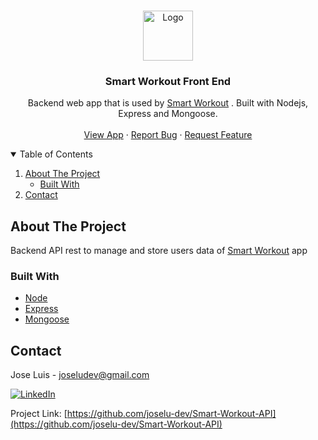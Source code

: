 <!-- PROJECT LOGO -->
<br />
<p align="center">
  <a href="https://github.com/JoseLu-Dev/Smart-Workout">
    <img src="images/logo.png" alt="Logo" width="80" height="80">
  </a>

  <h3 align="center">Smart Workout Front End</h3>

  <p align="center">
    Backend web app that is used by 
    <a href="https://joselu-dev.github.io/Smart-Workout-API/#/">Smart Workout</a>
    . Built with Nodejs, Express and Mongoose.
    <br />
    <br />
    <a href="https://joselu-dev.github.io/Smart-Workout/#/">View App</a>
    ·
    <a href="https://github.com/JoseLu-Dev/Smart-Workout-API/issues">Report Bug</a>
    ·
    <a href="https://github.com/JoseLu-Dev/Smart-Workout-API/issues">Request Feature</a>
  </p>
</p>


<!-- TABLE OF CONTENTS -->
<details open="open">
  <summary>Table of Contents</summary>
  <ol>
    <li>
      <a href="#about-the-project">About The Project</a>
      <ul>
        <li><a href="#built-with">Built With</a></li>
      </ul>
    </li>
    <li><a href="#contact">Contact</a></li>
  </ol>
</details>


<!-- ABOUT THE PROJECT -->
## About The Project

Backend API rest to manage and store users data of [Smart Workout](https://github.com/joselu-dev/Smart-Workout-API) app

### Built With

* [Node](https://nodejs.org/)
* [Express](https://expressjs.com/)
* [Mongoose](https://mongoosejs.com/)

<!-- CONTACT -->
## Contact

Jose Luis - joseludev@gmail.com 

[![LinkedIn][linkedin-shield]][linkedin-url]

Project Link: [https://github.com/joselu-dev/Smart-Workout-API](https://github.com/joselu-dev/Smart-Workout-API)


[linkedin-shield]: https://img.shields.io/badge/-LinkedIn-black.svg?style=for-the-badge&logo=linkedin&colorB=555
[linkedin-url]: https://es.linkedin.com/in/jose-luis-alfaro-carretero-0a5912208/es

